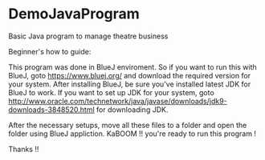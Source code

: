 # DemoJavaProgram
Basic Java program to manage theatre business

Beginner's how to guide:

This program was done in BlueJ enviroment. So if you want to run this with BlueJ, goto https://www.bluej.org/ and download the required version for your system. After installing BlueJ, be sure you've installed latest JDK for BlueJ to work. If you want to set up JDK for your system,  goto http://www.oracle.com/technetwork/java/javase/downloads/jdk9-downloads-3848520.html for downloading JDK.

After the necessary setups, move all these files to a folder and open the folder using BlueJ appliction. KaBOOM !! you're ready to run this program ! 

Thanks !!
